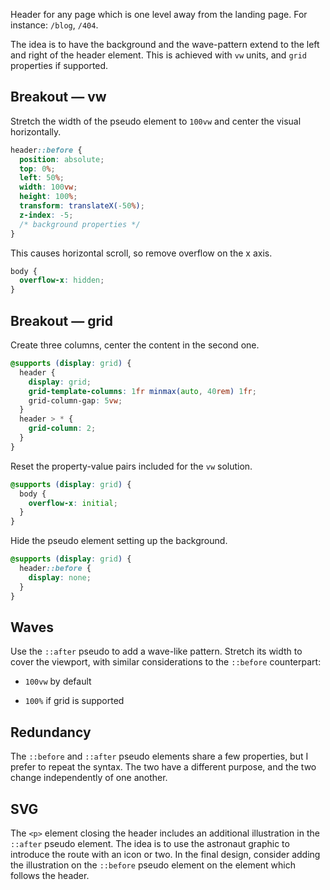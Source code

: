 Header for any page which is one level away from the landing page. For instance: `/blog`, `/404`.

The idea is to have the background and the wave-pattern extend to the left and right of the header element. This is achieved with `vw` units, and `grid` properties if supported.

## Breakout — vw

Stretch the width of the pseudo element to `100vw` and center the visual horizontally.

```css
header::before {
  position: absolute;
  top: 0%;
  left: 50%;
  width: 100vw;
  height: 100%;
  transform: translateX(-50%);
  z-index: -5;
  /* background properties */
}
```

This causes horizontal scroll, so remove overflow on the x axis.

```css
body {
  overflow-x: hidden;
}
```

## Breakout — grid

Create three columns, center the content in the second one.

```css
@supports (display: grid) {
  header {
    display: grid;
    grid-template-columns: 1fr minmax(auto, 40rem) 1fr;
    grid-column-gap: 5vw;
  }
  header > * {
    grid-column: 2;
  }
}
```

Reset the property-value pairs included for the `vw` solution.

```css
@supports (display: grid) {
  body {
    overflow-x: initial;
  }
}
```

Hide the pseudo element setting up the background.

```css
@supports (display: grid) {
  header::before {
    display: none;
  }
}
```

## Waves

Use the `::after` pseudo to add a wave-like pattern. Stretch its width to cover the viewport, with similar considerations to the `::before` counterpart:

- `100vw` by default

- `100%` if grid is supported

## Redundancy

The `::before` and `::after` pseudo elements share a few properties, but I prefer to repeat the syntax. The two have a different purpose, and the two change independently of one another.

## SVG

The `<p>` element closing the header includes an additional illustration in the `::after` pseudo element. The idea is to use the astronaut graphic to introduce the route with an icon or two. In the final design, consider adding the illustration on the `::before` pseudo element on the element which follows the header.
